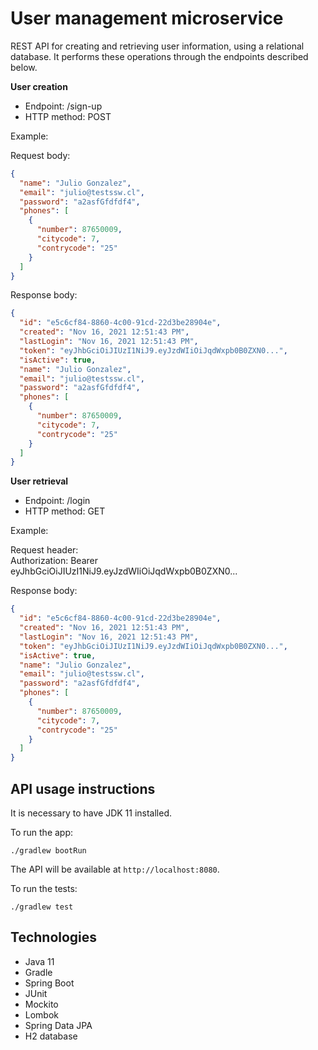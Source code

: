 # User management microservice

REST API for creating and retrieving user information, using a relational database. It performs these operations through the endpoints described below.

**User creation**

- Endpoint: /sign-up  
- HTTP method: POST

Example:

Request body:
```json
{
  "name": "Julio Gonzalez",
  "email": "julio@testssw.cl",
  "password": "a2asfGfdfdf4",
  "phones": [
    {
      "number": 87650009,
      "citycode": 7,
      "contrycode": "25"
    }
  ]
}
```

Response body:
```json
{
  "id": "e5c6cf84-8860-4c00-91cd-22d3be28904e",
  "created": "Nov 16, 2021 12:51:43 PM",
  "lastLogin": "Nov 16, 2021 12:51:43 PM",
  "token": "eyJhbGciOiJIUzI1NiJ9.eyJzdWIiOiJqdWxpb0B0ZXN0...",
  "isActive": true,
  "name": "Julio Gonzalez",
  "email": "julio@testssw.cl",
  "password": "a2asfGfdfdf4",
  "phones": [
    {
      "number": 87650009,
      "citycode": 7,
      "contrycode": "25"
    }
  ]
}
```

**User retrieval**

- Endpoint: /login
- HTTP method: GET

Example:

Request header:  
Authorization: Bearer eyJhbGciOiJIUzI1NiJ9.eyJzdWIiOiJqdWxpb0B0ZXN0...

Response body:
```json
{
  "id": "e5c6cf84-8860-4c00-91cd-22d3be28904e",
  "created": "Nov 16, 2021 12:51:43 PM",
  "lastLogin": "Nov 16, 2021 12:51:43 PM",
  "token": "eyJhbGciOiJIUzI1NiJ9.eyJzdWIiOiJqdWxpb0B0ZXN0...",
  "isActive": true,
  "name": "Julio Gonzalez",
  "email": "julio@testssw.cl",
  "password": "a2asfGfdfdf4",
  "phones": [
    {
      "number": 87650009,
      "citycode": 7,
      "contrycode": "25"
    }
  ]
}
```

## API usage instructions

It is necessary to have JDK 11 installed.

To run the app:
```
./gradlew bootRun
```

The API will be available at ```http://localhost:8080```.

To run the tests:
```
./gradlew test
```

## Technologies

- Java 11
- Gradle
- Spring Boot
- JUnit
- Mockito
- Lombok
- Spring Data JPA
- H2 database
